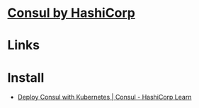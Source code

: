 # [Consul by HashiCorp](https://www.consul.io/)

# Links


# Install

* [Deploy Consul with Kubernetes | Consul - HashiCorp Learn](https://learn.hashicorp.com/consul/getting-started-k8s/helm-deploy)









